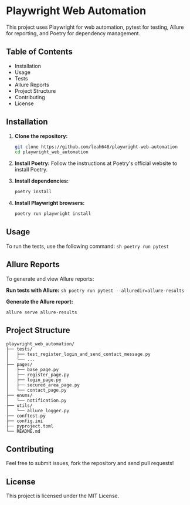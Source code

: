 # Playwright Web Automation

This project uses Playwright for web automation, pytest for testing, Allure for reporting, and Poetry for dependency management.

## Table of Contents
- Installation
- Usage
- Tests
- Allure Reports
- Project Structure
- Contributing
- License

## Installation

1. **Clone the repository:**
    ```sh
    git clone https://github.com/leah648/playwright-web-automation
    cd playwright_web_automation
    ```

2. **Install Poetry:**
    Follow the instructions at Poetry's official website to install Poetry.

3. **Install dependencies:**
    ```sh
    poetry install
    ```

4. **Install Playwright browsers:**
    ```sh
    poetry run playwright install
    ```

## Usage

To run the tests, use the following command:
    ```sh
    poetry run pytest
    ```

## Allure Reports
To generate and view Allure reports:

**Run tests with Allure:**
    ```sh
    poetry run pytest --alluredir=allure-results
    ```

**Generate the Allure report:**
```
allure serve allure-results
```

## Project Structure

```
playwright_web_automation/
├── tests/
│   ├── test_register_login_and_send_contact_message.py
│   └── ...
├── pages/
│   ├── base_page.py
│   ├── register_page.py
│   ├── login_page.py
│   ├── secured_area_page.py
│   └── contact_page.py
├── enums/
│   └── notification.py
├── utils/
│   └── allure_logger.py
├── conftest.py
├── config.ini
├── pyproject.toml
└── README.md
```

## Contributing
Feel free to submit issues, fork the repository and send pull requests!

## License
This project is licensed under the MIT License.